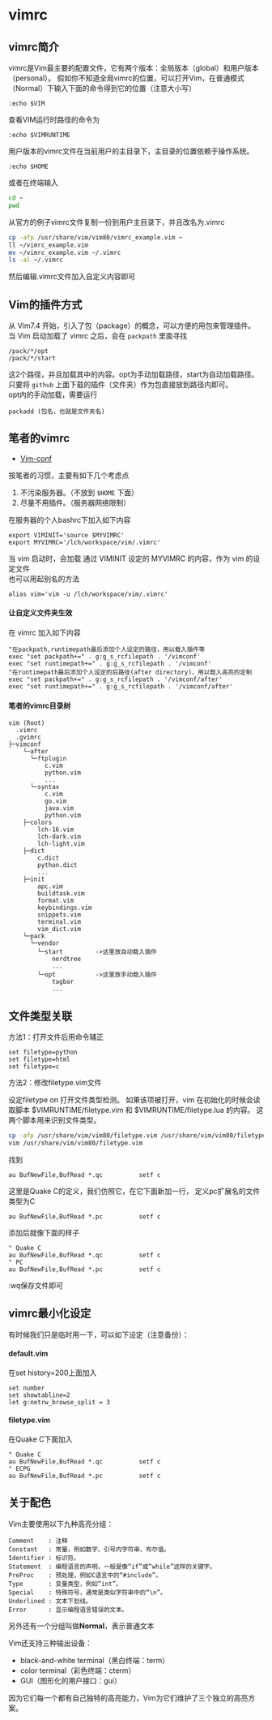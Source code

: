# vimrc

## vimrc简介
vimrc是Vim最主要的配置文件，它有两个版本：全局版本（global）和用户版本（personal）。
假如你不知道全局vimrc的位置，可以打开Vim，在普通模式（Normal）下输入下面的命令得到它的位置（注意大小写）
```
:echo $VIM
```

查看VIM运行时路径的命令为
```
:echo $VIMRUNTIME
```

用户版本的vimrc文件在当前用户的主目录下，主目录的位置依赖于操作系统。
```
:echo $HOME
```
或者在终端输入
```bash
cd ~
pwd
```

从官方的例子vimrc文件复制一份到用户主目录下，并且改名为.vimrc
```bash
cp -afp /usr/share/vim/vim80/vimrc_example.vim ~
ll ~/vimrc_example.vim
mv ~/vimrc_example.vim ~/.vimrc
ls -al ~/.vimrc
```

然后编辑.vimrc文件加入自定义内容即可

## Vim的插件方式
从 Vim7.4 开始，引入了包（package）的概念，可以方便的用包来管理插件。
当 Vim 启动加载了 vimrc 之后，会在 ``packpath`` 里面寻找
```
/pack/*/opt
/pack/*/start
```
这2个路径，并且加载其中的内容。opt为手动加载路径，start为自动加载路径。  
只要将 ``github`` 上面下载的插件（文件夹）作为包直接放到路径内即可。  
opt内的手动加载，需要运行
```
packadd (包名，也就是文件夹名)
```

## 笔者的vimrc
* [Vim-conf](Vim-conf)

按笔者的习惯，主要有如下几个考虑点
 1. 不污染服务器。（不放到 ``$HOME`` 下面）
 2. 尽量不用插件。（服务器网络限制）

在服务器的个人bashrc下加入如下内容
```
export VIMINIT='source $MYVIMRC'
export MYVIMRC='/lch/workspace/vim/.vimrc'
```
当 vim 启动时，会加载 通过 VIMINIT 设定的 MYVIMRC 的内容，作为 vim 的设定文件  
也可以用起别名的方法
```
alias vim='vim -u /lch/workspace/vim/.vimrc'
```

#### 让自定义文件夹生效
在 vimrc 加入如下内容
```
"在packpath,runtimepath最后添加个人设定的路径，用以载入插件等
exec "set packpath+=" . g:g_s_rcfilepath . '/vimconf'
exec "set runtimepath+=" . g:g_s_rcfilepath . '/vimconf'
"在runtimepath最后添加个人设定的后路径(after directory)，用以载入高亮的定制
exec "set packpath+=" . g:g_s_rcfilepath . '/vimconf/after'
exec "set runtimepath+=" . g:g_s_rcfilepath . '/vimconf/after'
```

#### 笔者的vimrc目录树
```
vim (Root)
  .vimrc
  .gvimrc
├─vimconf
    └─after
      └─ftplugin
          c.vim
          python.vim
          ...
      └─syntax
          c.vim
          go.vim
          java.vim
          python.vim
    ├─colors
        lch-16.vim
        lch-dark.vim
        lch-light.vim
    ├─dict
        c.dict
        python.dict
        ...
    ├─init
        apc.vim
        buildtask.vim
        format.vim
        keybindings.vim
        snippets.vim
        terminal.vim
        vim_dict.vim
    └─pack
      └─vendor
        └─start         ->这里放自动载入插件
            nerdtree
            ...
        └─opt           ->这里放手动载入插件
            tagbar
            ...
```

## 文件类型关联

方法1：打开文件后用命令辅正
```
set filetype=python
set filetype=html
set filetype=c
```

方法2：修改filetype.vim文件

设定filetype on 打开文件类型检测。
如果该项被打开，vim 在初始化的时候会读取脚本 \$VIMRUNTIME/filetype.vim 和 \$VIMRUNTIME/filetype.lua 的内容。
这两个脚本用来识别文件类型。
```bash
cp -afp /usr/share/vim/vim80/filetype.vim /usr/share/vim/vim80/filetype.vim_bak20230414
vim /usr/share/vim/vim80/filetype.vim
```
找到
```
au BufNewFile,BufRead *.qc			setf c
```
这里是Quake C的定义，我们仿照它，在它下面新加一行，
定义pc扩展名的文件类型为C
```
au BufNewFile,BufRead *.pc			setf c
```

添加后就像下面的样子
```
" Quake C
au BufNewFile,BufRead *.qc			setf c
" PC
au BufNewFile,BufRead *.pc			setf c
```

:wq保存文件即可

## vimrc最小化设定
有时候我们只是临时用一下，可以如下设定（注意备份）：

#### default.vim
在set history=200上面加入
```
set number
set showtabline=2
let g:netrw_browse_split = 3
```

#### filetype.vim
在Quake C下面加入
```
" Quake C
au BufNewFile,BufRead *.qc			setf c
" ECPG
au BufNewFile,BufRead *.pc			setf c
```

## 关于配色
Vim主要使用以下九种高亮分组：
```
Comment    : 注释
Constant   : 常量，例如数字、引号内字符串、布尔值。
Identifier : 标识符。
Statement  : 编程语言的声明，一般是像“if”或“while”这样的关键字。
PreProc    : 预处理，例如C语言中的“#include”。
Type       : 变量类型，例如“int”。
Special    : 特殊符号，通常是类似字符串中的“\n”。
Underlined : 文本下划线。
Error      : 显示编程语言错误的文本。
```
另外还有一个分组叫做**Normal**，表示普通文本  

Vim还支持三种输出设备：
* black-and-white terminal（黑白终端：term）  
* color terminal（彩色终端：cterm）  
* GUI（图形化的用户接口：gui）  

因为它们每一个都有自己独特的高亮能力，Vim为它们维护了三个独立的高亮方案。